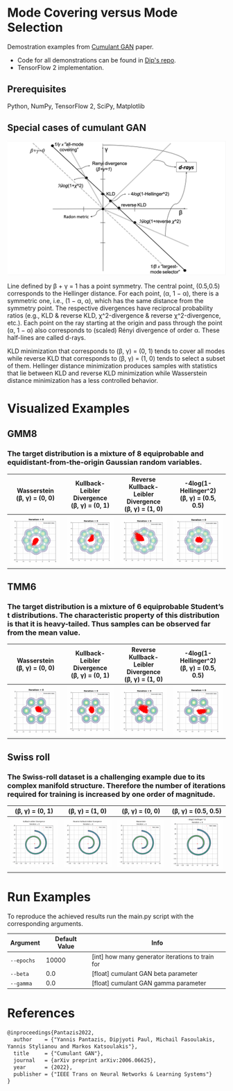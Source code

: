# Mode Covering versus Mode Selection
Demostration examples from [Cumulant GAN](https://arxiv.org/abs/2006.06625) paper.
* Code for all demonstrations can be found in [Dip's repo](https://github.com/dipjyoti92/CumulantGAN/tree/main/).
* TensorFlow 2 implementation.



## Prerequisites
Python, NumPy, TensorFlow 2, SciPy, Matplotlib


## Special cases of cumulant GAN
![Alt-txt](figure.png)

Line defined by β + γ = 1 has a point symmetry. The central point, (0.5,0.5)
corresponds to the Hellinger distance. For each point, (α, 1 − α), there is a symmetric one, i.e., (1 − α, α), which
has the same distance from the symmetry point. The respective divergences have reciprocal probability ratios (e.g.,
KLD & reverse KLD, χ^2-divergence & reverse χ^2-divergence, etc.). Each point on the ray starting at the origin and
pass through the point (α, 1 − α) also corresponds to (scaled) Rényi divergence of order α. These half-lines are called
d-rays.


KLD minimization that corresponds to (β, γ) = (0, 1) tends to cover all modes while reverse KLD that
corresponds to (β, γ) = (1, 0) tends to select a subset of them. Hellinger distance minimization produces samples with statistics
that lie between KLD and reverse KLD minimization while Wasserstein distance minimization has a less
controlled behavior.

# Visualized Examples
## GMM8
### The target distribution is a mixture of 8 equiprobable and equidistant-from-the-origin Gaussian random variables.

|Wasserstein <br />(β, γ) = (0, 0)    |Kullback-Leibler Divergence <br />(β, γ) = (0, 1)|Reverse Kullback-Leibler Divergence <br /> (β, γ) = (1, 0)|-4log(1-Hellinger^2) <br />(β, γ) = (0.5, 0.5)
:-----------------------------------:|:-----------------------------------------------:|:-------------------------:|:-------------------------------:
![Alt-txt](gifs/gmm8/Wass.gif)|![Alt-txt](gifs/gmm8/KLD.gif)|![Alt-txt](gifs/gmm8/rKLD.gif)|![Alt-txt](gifs/gmm8/Hellinger.gif)



## TMM6
### The target distribution is a mixture of 6 equiprobable Student’s t distributions. The characteristic property of this distribution is that it is heavy-tailed. Thus samples can be observed far from the mean value.

 Wasserstein<br />(β, γ) = (0, 0) |Kullback-Leibler Divergence <br />(β, γ) = (0, 1)|Reverse Kullback-Leibler Divergence <br /> (β, γ) = (1, 0)                |-4log(1-Hellinger^2) <br />(β, γ) = (0.5, 0.5)
:--------------------------------:|:-----------------------------------------------:|:--------------------------------:|:--------------------------:
![Alt-txt](gifs/tmmt6/Wasserstein.gif)|![Alt-txt](gifs/tmmt6/KLD.gif)|![Alt-txt](gifs/tmmt6/rKLD.gif) |![Alt-txt](gifs/tmmt6/Hellinger.gif)

## Swiss roll
### The Swiss-roll dataset is a challenging example due to its complex manifold structure. Therefore the number of iterations required for training is increased by one order of magnitude.



 (β, γ) = (0, 1)           |  (β, γ) = (1, 0)             |   (β, γ) = (0, 0)                |  (β, γ) = (0.5, 0.5)
:-----------------------------:|:----------------------------:|:--------------------------------:|:--------------------------:
![Alt-txt](gifs/swiss_roll/SwissRoll_KLD_contour.gif)|![Alt-txt](gifs/swiss_roll/SwissRoll_rKLD_contour.gif)|![Alt-txt](gifs/swiss_roll/SwissRoll_Wasserstein_contour.gif) |![Alt-txt](gifs/swiss_roll/SwissRoll_Hellinger_contour.gif)


# Run Examples
To reproduce the achieved results run the main.py script with the corresponding arguments.

| Argument   | Default Value  | Info                                            |
| ---------- | -------------- | ----------------------------------------------- |
| `--epochs` | 10000          | [int] how many generator iterations to train for|
| `--beta`   | 0.0            | [float] cumulant GAN beta parameter             |
| `--gamma`  | 0.0            | [float] cumulant GAN gamma parameter            |

# References
```
@inproceedings{Pantazis2022,
  author    = {"Yannis Pantazis, Dipjyoti Paul, Michail Fasoulakis, Yannis Stylianou and Markos Katsoulakis"},
  title     = {"Cumulant GAN"},
  journal   = {arXiv preprint arXiv:2006.06625},
  year      = {2022},
  publisher = {"IEEE Trans on Neural Networks & Learning Systems"}
}
```









